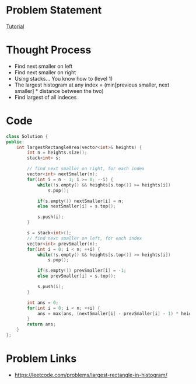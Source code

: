 # Problem Statement

[Tutorial](https://www.youtube.com/watch?v=41VuLYR0btE&list=PL-Jc9J83PIiE1_SifBEWRsD-fzxrvkja9&index=7)

# Thought Process
- Find next smaller on left
- Find next smaller on right
- Using stacks... You know how to (level 1)
- The largest histogram at any index = (min[previous smaller, next smaller] * distance between the two)
- Find largest of all indeces

# Code
```cpp
class Solution {
public:
    int largestRectangleArea(vector<int>& heights) {
        int n = heights.size();
        stack<int> s;

        // find next smaller on right, for each index
        vector<int> nextSmaller(n);
        for(int i = n - 1; i >= 0; --i) {
            while(!s.empty() && heights[s.top()] >= heights[i])
                s.pop();

            if(s.empty()) nextSmaller[i] = n;
            else nextSmaller[i] = s.top();

            s.push(i);
        }

        s = stack<int>();
        // find next smaller on left, for each index
        vector<int> prevSmaller(n);
        for(int i = 0; i < n; ++i) {
            while(!s.empty() && heights[s.top()] >= heights[i])
                s.pop();

            if(s.empty()) prevSmaller[i] = -1;
            else prevSmaller[i] = s.top();

            s.push(i);
        }

        int ans = 0;
        for(int i = 0; i < n; ++i) {
            ans = max(ans, (nextSmaller[i] - prevSmaller[i] - 1) * heights[i]);
        }
        return ans;
    }
};
```

# Problem Links
- https://leetcode.com/problems/largest-rectangle-in-histogram/
